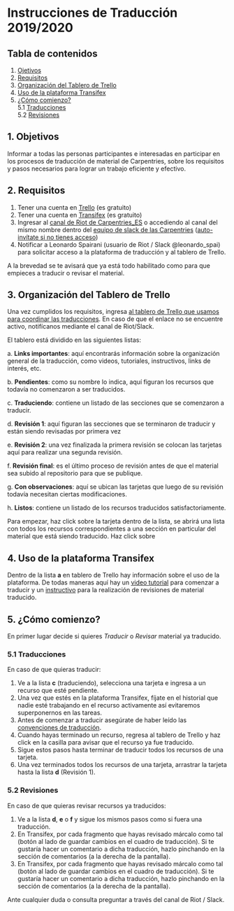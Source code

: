 # Instrucciones de Traducción 2019/2020

## Tabla de contenidos

1. [Ojetivos](#1.-Objetivos)  
2. [Requisitos](#2.-Requisitos)  
3. [Organización del Tablero de Trello](#3.-Organización-del-Tablero-de-Trello)  
4. [Uso de la plataforma Transifex](#4.-Uso-de-la-plataforma-Transifex)  
5. [¿Cómo comienzo?](#5.-¿Cómo-comienzo?)  
  5.1 [Traducciones](#5.1-Traducciones)  
  5.2 [Revisiones](#5.2-Revisiones)

## 1. Objetivos

Informar a todas las personas participantes e interesadas en participar en los procesos de traducción de material de Carpentries, sobre los requisitos y pasos necesarios para lograr un trabajo eficiente y efectivo.

## 2. Requisitos

1. Tener una cuenta en [Trello](https://trello.com/) (es gratuito)
2. Tener una cuenta en [Transifex](https://www.transifex.com/) (es gratuito)
3. Ingresar al [canal de Riot de Carpentries_ES](https://matrix.to/#/!DiYhyKboywrDdhLjXH:matrix.org?via=matrix.org&via=petrichor.me) o accediendo al canal del mismo nombre dentro del [equipo de slack de las Carpentries](https://swcarpentry.slack.com) ([auto-invítate si no tienes acceso](https://swc-slack-invite.herokuapp.com/))
4. Notificar a Leonardo Spairani (usuario de Riot / Slack @leonardo_spai) para solicitar acceso a la plataforma de traducción y al tablero de Trello.

A la brevedad se te avisará que ya está todo habilitado como para que empieces a traducir o revisar el material.

## 3. Organización del Tablero de Trello

Una vez cumplidos los requisitos, ingresa [al tablero de Trello que usamos para coordinar las traducciones](https://trello.com/invite/b/8weO4xoS/b3d61bf7fcd3c7d0567201c20142bb13/notebook-translation-es). En caso de que el enlace no se encuentre activo, notifícanos mediante el canal de Riot/Slack.

El tablero está dividido en las siguientes listas:

a. **Links importantes**: aquí encontrarás información sobre la organización general de la traducción, como videos, tutoriales, instructivos, links de interés, etc.

b. **Pendientes**: como su nombre lo indica, aquí figuran los recursos que todavía no comenzaron a ser traducidos.

c. **Traduciendo**: contiene un listado de las secciones que se comenzaron a traducir.

d. **Revisión 1**: aquí figuran las secciones que se terminaron de traducir y están siendo revisadas por primera vez

e. **Revisión 2**: una vez finalizada la primera revisión se colocan las tarjetas aquí para realizar una segunda revisión.

f. **Revisión final**: es el último proceso de revisión antes de que el material sea subido al repositorio para que se publique.

g. **Con observaciones**: aquí se ubican las tarjetas que luego de su revisión todavía necesitan ciertas modificaciones.

h. **Listos**: contiene un listado de los recursos traducidos satisfactoriamente.

 Para empezar, haz click sobre la tarjeta dentro de la lista, se abrirá una lista con todos los recursos correspondientes a una sección en particular del material que está siendo traducido. Haz click sobre

## 4. Uso de la plataforma Transifex
Dentro de la lista **a** en tablero de Trello hay información sobre el uso de la plataforma. De todas maneras aquí hay un [video tutorial](https://youtu.be/388CDBUr62U) para comenzar a traducir y un [instructivo](https://docs.google.com/presentation/d/1pujIcar9aaOkJKGl8VqxlzJYcbpeHNAzcnZtCmsXJS0/edit?usp=sharing) para la realización de revisiones de material traducido.

## 5. ¿Cómo comienzo?

En primer lugar decide si quieres *Traducir* o *Revisar* material ya traducido.  

### 5.1 Traducciones

En caso de que quieras traducir: 
1. Ve a la lista **c** (traduciendo), selecciona una tarjeta e ingresa a un recurso que esté pendiente.  
2. Una vez que estés en la plataforma Transifex, fíjate en el historial que nadie esté trabajando en el recurso activamente así evitaremos superponernos en las tareas.  
3. Antes de comenzar a traducir asegúrate de haber leído las [convenciones de traducción](https://github.com/Carpentries-ES/board/blob/master/Convenciones_Traduccion.md).  
4. Cuando hayas terminado un recurso, regresa al tablero de Trello y haz click en la casilla para avisar que el recurso ya fue traducido. 
5. Sigue estos pasos hasta terminar de traducir todos los recursos de una tarjeta.
6. Una vez terminados todos los recursos de una tarjeta, arrastrar la tarjeta hasta la lista **d** (Revisión 1).

### 5.2 Revisiones
En caso de que quieras revisar recursos ya traducidos:
1. Ve a la lista **d**, **e** o **f** y sigue los mismos pasos como si fuera una traducción.
1. En Transifex, por cada fragmento que hayas revisado márcalo como tal (botón al lado de guardar cambios en el cuadro de traducción). Si te gustaría hacer un comentario a dicha traducción, hazlo pinchando en la sección de comentarios (a la derecha de la pantalla).
1. En Transifex, por cada fragmento que hayas revisado márcalo como tal (botón al lado de guardar cambios en el cuadro de traducción). Si te gustaría hacer un comentario a dicha traducción, hazlo pinchando en la sección de comentarios (a la derecha de la pantalla).

Ante cualquier duda o consulta preguntar a través del canal de Riot / Slack.
